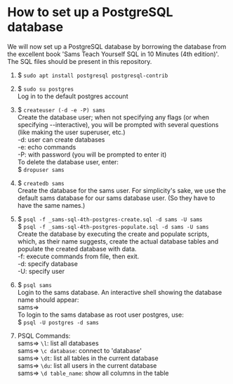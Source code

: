 # How to set up a PostgreSQL database

We will now set up a PostgreSQL database by borrowing the database from the excellent book
'Sams Teach Yourself SQL in 10 Minutes (4th edition)'.
The SQL files should be present in this repository.

1. $ `sudo apt install postgresql postgresql-contrib`

2. $ `sudo su postgres`  
Log in to the default postgres account

3. $ `createuser (-d -e -P) sams`  
Create the database user; when not specifying any flags (or when specifying
 --interactive), you will be prompted with several questions
(like making the user superuser, etc.)  
-d: user can create databases  
-e: echo commands  
-P: with password (you will be prompted to enter it)  
To delete the database user, enter:  
$ `dropuser sams`

4. $ `createdb sams`  
Create the database for the sams user. For simplicity's sake, we use the default
sams database for our sams database user. (So they have to have the same names.)

5. $ `psql -f _sams-sql-4th-postgres-create.sql -d sams -U sams`  
$ `psql -f _sams-sql-4th-postgres-populate.sql -d sams -U sams`  
Create the database by executing the create and populate scripts, which, as their name suggests,
create the actual database tables and populate the created database with data.  
-f: execute commands from file, then exit.  
-d: specify database  
-U: specify user  

6. $ `psql sams`  
Login to the sams database. An interactive shell showing the database name should appear:  
sams=>   
To login to the sams database as root user postgres, use:   
$ `psql -U postgres -d sams`  

7. PSQL Commands:  
sams=> `\l`: list all databases  
sams=> `\c database`: connect to 'database'  
sams=> `\dt`: list all tables in the current database  
sams=> `\du`: list all users in the current database   
sams=> `\d table_name`: show all columns in the table
